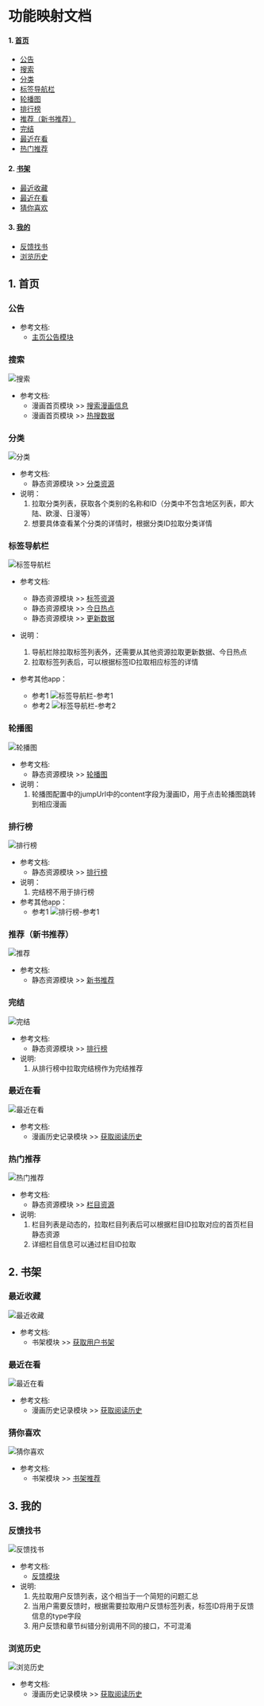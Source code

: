 # 功能映射文档
#### 1. [首页](#1-首页)
  - [公告](#公告)
  - [搜索](#搜索)
  - [分类](#分类)
  - [标签导航栏](#标签导航栏)
  - [轮播图](#轮播图)
  - [排行榜](#排行榜)
  - [推荐（新书推荐）](#推荐新书推荐)
  - [完结](#完结)
  - [最近在看](#最近在看)
  - [热门推荐](#热门推荐)
#### 2. [书架](#2-书架)
  - [最近收藏](#最近收藏)
  - [最近在看](#最近在看)
  - [猜你喜欢](#猜你喜欢)
#### 3. [我的](#3-我的)
  - [反馈找书](#反馈找书)
  - [浏览历史](#浏览历史)

## 1. 首页

### 公告
- 参考文档:
  - [主页公告模块](../home_page/README.md)

### 搜索
![搜索](./搜索.png "搜索")
- 参考文档:
  - 漫画首页模块 >> [搜索漫画信息](../cartoon/README.md#3-搜索漫画信息)
  - 漫画首页模块 >> [热搜数据](../static/README.md#7-拉取热门发现)

### 分类
![分类](./分类.png "分类")
- 参考文档:
  - 静态资源模块 >> [分类资源](../static/README.md#分类资源)
- 说明：
  1. 拉取分类列表，获取各个类别的名称和ID（分类中不包含地区列表，即大陆、欧漫、日漫等）
  2. 想要具体查看某个分类的详情时，根据分类ID拉取分类详情

### 标签导航栏
![标签导航栏](./标签导航栏.png "标签导航栏")
- 参考文档:
  - 静态资源模块 >> [标签资源](../static/README.md#标签资源)
  - 静态资源模块 >> [今日热点](../static/README.md#1-拉取今日热点)
  - 静态资源模块 >> [更新数据](../static/README.md#8-拉取更新数据)
- 说明：
  1. 导航栏除拉取标签列表外，还需要从其他资源拉取更新数据、今日热点
  2. 拉取标签列表后，可以根据标签ID拉取相应标签的详情

- 参考其他app：
  - 参考1
![标签导航栏-参考1](./标签导航栏-参考1.png "标签导航栏-参考1")
  - 参考2
![标签导航栏-参考2](./标签导航栏-参考2.png "标签导航栏-参考2")


### 轮播图
![轮播图](./轮播图.png "轮播图")
- 参考文档:
  - 静态资源模块 >> [轮播图](../static/README.md#2-拉取轮播图)
- 说明：
  1. 轮播图配置中的jumpUrl中的content字段为漫画ID，用于点击轮播图跳转到相应漫画

### 排行榜
![排行榜](./排行榜.png "排行榜")
- 参考文档:
  - 静态资源模块 >> [排行榜](../static/README.md#5-拉取排行榜)
- 说明：
  1. 完结榜不用于排行榜
- 参考其他app：
  - 参考1
![排行榜-参考1](./排行榜-参考1.png "排行榜-参考1")

### 推荐（新书推荐）
![推荐](./推荐.png "推荐")
- 参考文档:
  - 静态资源模块 >> [新书推荐](../static/README.md#4-拉取新书推荐)

### 完结
![完结](./完结.png "完结")
- 参考文档:
  - 静态资源模块 >> [排行榜](../static/README.md#5-拉取排行榜)
- 说明:
  1. 从排行榜中拉取完结榜作为完结推荐

### 最近在看
![最近在看](./最近在看.png "最近在看")
- 参考文档:
  - 漫画历史记录模块 >> [获取阅读历史](../cartoon_history/README.md#2-获取阅读历史)

### 热门推荐
![热门推荐](./热门推荐.png "热门推荐")
- 参考文档:
  - 静态资源模块 >> [栏目资源](../static/README.md#栏目资源)
- 说明:
  1. 栏目列表是动态的，拉取栏目列表后可以根据栏目ID拉取对应的首页栏目静态资源
  2. 详细栏目信息可以通过栏目ID拉取

## 2. 书架

### 最近收藏
![最近收藏](./最近收藏.png "最近收藏")
- 参考文档:
  - 书架模块 >> [获取用户书架](../cartoonshelf/README.md#4-获取用户书架)

### 最近在看
![最近在看](./书架-最近在看.png "最近在看")
- 参考文档:
  - 漫画历史记录模块 >> [获取阅读历史](../cartoon_history/README.md#2-获取阅读历史)

### 猜你喜欢
![猜你喜欢](./猜你喜欢.png "猜你喜欢")
- 参考文档:
  - 书架模块 >> [书架推荐](../cartoonshelf/README.md#6-书架推荐)

## 3. 我的

### 反馈找书
![反馈找书](./反馈找书.png "反馈找书")
- 参考文档:
  - [反馈模块](../feedback/README.md)
- 说明:
  1. 先拉取用户反馈列表，这个相当于一个简短的问题汇总
  2. 当用户需要反馈时，根据需要拉取用户反馈标签列表，标签ID将用于反馈信息的type字段
  3. 用户反馈和章节纠错分别调用不同的接口，不可混淆

### 浏览历史
![浏览历史](./浏览历史.png "浏览历史")
- 参考文档:
  - 漫画历史记录模块 >> [获取阅读历史](../cartoon_history/README.md#2-获取阅读历史)